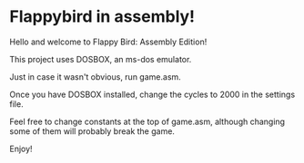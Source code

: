 # Flappybird in assembly!

Hello and welcome to Flappy Bird: Assembly Edition!

This project uses DOSBOX, an ms-dos emulator.

Just in case it wasn't obvious, run game.asm.

Once you have DOSBOX installed, change the cycles to 2000 in the settings file.

Feel free to change constants at the top of game.asm, although changing some of them will probably break the game.

Enjoy!
